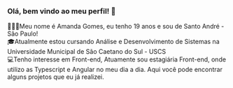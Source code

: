 ### Olá, bem vindo ao meu perfil! 👋

🙋🏾‍♀️Meu nome é Amanda Gomes, eu tenho 19 anos e sou de Santo André - São Paulo! <br>
🎓Atualmente estou cursando Análise e Desenvolvimento de Sistemas na Universidade Municipal de São Caetano do Sul - USCS <br>
💻Tenho interesse em Front-end, Atuamente sou estagiária Front-end, onde utilizo as Typescript e Angular no meu dia a dia. Aqui você pode encontrar alguns projetos que eu já realizei.
<!--
**AmandaGomesFe/AmandaGomesFe** is a ✨ _special_ ✨ repository because its `README.md` (this file) appears on your GitHub profile.

Here are some ideas to get you started:

- 🔭 I’m currently working on ...
- 🌱 I’m currently learning ...
- 👯 I’m looking to collaborate on ...
- 🤔 I’m looking for help with ...
- 💬 Ask me about ...
- 📫 How to reach me: ...
- 😄 Pronouns: ...
- ⚡ Fun fact: ...
-->
